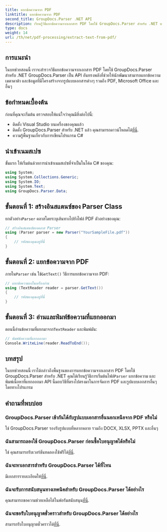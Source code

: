 ```yaml
---
title: แยกข้อความจาก PDF
linktitle: แยกข้อความจาก PDF
second_title: GroupDocs.Parser .NET API
description: เรียนรู้วิธีแยกข้อความจากเอกสาร PDF โดยใช้ GroupDocs.Parser สำหรับ .NET บทช่วยสอนทีละขั้นตอนสำหรับนักพัฒนา
type: docs
weight: 14
url: /th/net/pdf-processing/extract-text-from-pdf/
---
```

## การแนะนำ
ในบทช่วยสอนนี้ เราจะสำรวจวิธีแยกข้อความจากเอกสาร PDF โดยใช้ GroupDocs.Parser สำหรับ .NET GroupDocs.Parser เป็น API อันทรงพลังที่ช่วยให้นักพัฒนาสามารถแยกข้อความ เมตาดาต้า และข้อมูลที่มีโครงสร้างจากรูปแบบเอกสารต่างๆ รวมถึง PDF, Microsoft Office และอื่นๆ
## ข้อกำหนดเบื้องต้น
ก่อนที่คุณจะเริ่มต้น ตรวจสอบให้แน่ใจว่าคุณมีสิ่งต่อไปนี้:
- ติดตั้ง Visual Studio บนเครื่องของคุณแล้ว
-  ติดตั้ง GroupDocs.Parser สำหรับ .NET แล้ว คุณสามารถดาวน์โหลดได้[ที่นี่](https://releases.groupdocs.com/parser/net/).
- ความรู้พื้นฐานเกี่ยวกับการเขียนโปรแกรม C#

## นำเข้าเนมสเปซ
ขั้นแรก ให้เริ่มต้นด้วยการนำเข้าเนมสเปซที่จำเป็นในโค้ด C# ของคุณ:
```csharp
using System;
using System.Collections.Generic;
using System.IO;
using System.Text;
using GroupDocs.Parser.Data;
```
## ขั้นตอนที่ 1: สร้างอินสแตนซ์ของ Parser Class
 ยกตัวอย่าง`Parser` คลาสโดยระบุเส้นทางไปยังไฟล์ PDF ตัวอย่างของคุณ:
```csharp
// สร้างอินสแตนซ์ของคลาส Parser
using (Parser parser = new Parser("YourSampleFile.pdf"))
{
    // รหัสของคุณอยู่ที่นี่
}
```
## ขั้นตอนที่ 2: แยกข้อความจาก PDF
 ภายใน`Parser` เช่น ใช้`GetText()` วิธีการแยกข้อความจาก PDF:
```csharp
// แยกข้อความลงในเครื่องอ่าน
using (TextReader reader = parser.GetText())
{
    // รหัสของคุณอยู่ที่นี่
}
```
## ขั้นตอนที่ 3: อ่านและพิมพ์ข้อความที่แยกออกมา
 ตอนนี้อ่านข้อความที่แยกมาจาก`TextReader` และพิมพ์มัน:
```csharp
// พิมพ์ข้อความที่แยกออกมา
Console.WriteLine(reader.ReadToEnd());
```

## บทสรุป
 ในบทช่วยสอนนี้ เราได้กล่าวถึงพื้นฐานของการแยกข้อความจากเอกสาร PDF โดยใช้ GroupDocs.Parser สำหรับ .NET คุณได้เรียนรู้วิธีการเริ่มต้นไฟล์`Parser` แยกข้อความ และพิมพ์เนื้อหาที่แยกออกมา API นี้มอบวิธีที่ตรงไปตรงมาในการจัดการ PDF และรูปแบบเอกสารอื่นๆ โดยทางโปรแกรม

## คำถามที่พบบ่อย
### GroupDocs.Parser เข้ากันได้กับรูปแบบเอกสารอื่นนอกเหนือจาก PDF หรือไม่
ใช่ GroupDocs.Parser รองรับรูปแบบที่หลากหลาย รวมถึง DOCX, XLSX, PPTX และอื่นๆ
### ฉันสามารถลองใช้ GroupDocs.Parser ก่อนซื้อใบอนุญาตได้หรือไม่
 ใช่ คุณสามารถรับเวอร์ชันทดลองใช้ฟรีได้[ที่นี่](https://releases.groupdocs.com/).
### ฉันจะหาเอกสารสำหรับ GroupDocs.Parser ได้ที่ไหน
 มีเอกสารรายละเอียดให้[ที่นี่](https://reference.groupdocs.com/parser/net/).
### ฉันจะรับการสนับสนุนทางเทคนิคสำหรับ GroupDocs.Parser ได้อย่างไร
 คุณสามารถขอความช่วยเหลือได้ในฟอรัมสนับสนุน[ที่นี่](https://forum.groupdocs.com/c/parser/17).
### ฉันจะขอรับใบอนุญาตชั่วคราวสำหรับ GroupDocs.Parser ได้อย่างไร
 สามารถรับใบอนุญาตชั่วคราวได้[ที่นี่](https://purchase.groupdocs.com/temporary-license/).